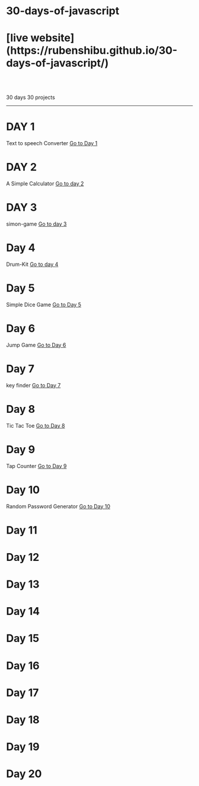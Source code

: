 # 30-days-of-javascript

<h1>[live website](https://rubenshibu.github.io/30-days-of-javascript/)</h1>
<br><br>

30 days 30 projects

<hr>

<h1> DAY 1 </h1>

Text to speech Converter 
[Go to Day 1](https://github.com/rubenshibu/30-days-of-javascript/blob/main/Day%201/README.md)


<h1> DAY 2 </h1>

A Simple Calculator 
[Go to day 2](https://github.com/rubenshibu/30-days-of-javascript/blob/main/Day%202/README.md)

<h1> DAY 3 </h1>

simon-game 
[Go to day 3](https://github.com/rubenshibu/30-days-of-javascript/blob/main/src/Day%203/README.md)

<h1> Day 4 </h1>

Drum-Kit
[Go to day 4](https://github.com/rubenshibu/30-days-of-javascript/tree/main/src/Day%204)

<h1> Day 5 </h1>

Simple Dice Game
[Go to Day 5](https://github.com/rubenshibu/30-days-of-javascript/blob/main/src/Day%205/README.md)

<h1> Day 6 </h1>

Jump Game
[Go to Day 6](https://github.com/rubenshibu/30-days-of-javascript/blob/main/src/Day%206/README.md)

<h1> Day 7 </h1>

key finder
[Go to Day 7](https://github.com/rubenshibu/30-days-of-javascript/blob/main/src/Day%207/README.md)

<h1> Day 8 </h1>

Tic Tac Toe
[Go to Day 8](https://github.com/rubenshibu/30-days-of-javascript/blob/main/src/Day%208/README.md)

<h1> Day 9 </h1>

Tap Counter
[Go to Day 9](https://github.com/rubenshibu/30-days-of-javascript/tree/main/src/Day%209)

<h1> Day 10 </h1>

Random Password Generator
[Go to Day 10](https://github.com/rubenshibu/30-days-of-javascript/blob/main/src/Day%2010/README.md)

<h1> Day 11 </h1>

<h1> Day 12 </h1>

<h1> Day 13 </h1>

<h1> Day 14 </h1>

<h1> Day 15 </h1>

<h1> Day 16 </h1>

<h1> Day 17 </h1>

<h1> Day 18 </h1>

<h1> Day 19 </h1>

<h1> Day 20 </h1>